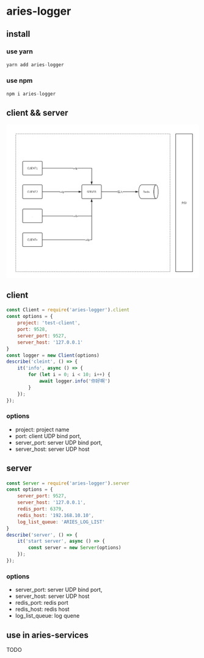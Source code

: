 # aries-logger

## install

### use yarn 

```js
yarn add aries-logger
```

### use npm

```js
npm i aries-logger
```

## client && server

![aries-logger](docs/images/aries-logger.png)

## client
```js
const Client = require('aries-logger').client
const options = {
    project: 'test-client',
    port: 9528,
    server_port: 9527,
    server_host: '127.0.0.1'
}
const logger = new Client(options)
describe('cleint', () => {
    it('info', async () => {
        for (let i = 0; i < 10; i++) {
            await logger.info('你好啊')
        }
    });
});
```
### options

* project: project name
* port: client UDP bind port,
* server_port: server UDP bind port,
* server_host:  server UDP host


## server

```js
const Server = require('aries-logger').server
const options = {
    server_port: 9527,
    server_host: '127.0.0.1',
    redis_port: 6379,
    redis_host: '192.168.10.10',
    log_list_queue: 'ARIES_LOG_LIST'
}
describe('server', () => {
    it('start server', async () => {
        const server = new Server(options)
    });
});
```

### options

* server_port: server UDP bind port,
* server_host:  server UDP host
* redis_port: redis port
* redis_host: redis host
* log_list_queue: log quene

## use in aries-services

TODO

